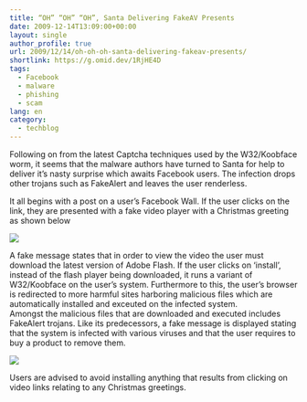 ```yaml
---
title: “OH” “OH” “OH”, Santa Delivering FakeAV Presents
date: 2009-12-14T13:09:00+00:00
layout: single
author_profile: true
url: 2009/12/14/oh-oh-oh-santa-delivering-fakeav-presents/
shortlink: https://g.omid.dev/1RjHE4D
tags:
  - Facebook
  - malware
  - phishing
  - scam
lang: en
category: 
  - techblog
---
```

Following on from the latest Captcha techniques used by the W32/Koobface worm, it seems that the malware authors have turned to Santa for help to deliver it’s nasty surprise which awaits Facebook users. The infection drops other trojans such as FakeAlert and leaves the user renderless.

It all begins with a post on a user’s Facebook Wall. If the user clicks on the link, they are presented with a fake video player with a Christmas greeting as shown below

[![](http://2.bp.blogspot.com/_vaUVXcmC3OI/SyYxMuUPA6I/AAAAAAAAAV8/OkWoCZUhW_k/s640/koob1.gif)](http://2.bp.blogspot.com/_vaUVXcmC3OI/SyYxMuUPA6I/AAAAAAAAAV8/OkWoCZUhW_k/s1600-h/koob1.gif)

A fake message states that in order to view the video the user must download the latest version of Adobe Flash. If the user clicks on ‘install’, instead of the flash player being downloaded, it runs a variant of W32/Koobface on the user’s system. Furthermore to this, the user’s browser is redirected to more harmful sites harboring malicious files which are automatically installed and exceuted on the infected system.  
Amongst the malicious files that are downloaded and executed includes FakeAlert trojans. Like its predecessors, a fake message is displayed stating that the system is infected with various viruses and that the user requires to buy a product to remove them.

[![](http://3.bp.blogspot.com/_vaUVXcmC3OI/SyYxZvE4haI/AAAAAAAAAWE/1D9ae2BboCI/s640/koob3.gif)](http://3.bp.blogspot.com/_vaUVXcmC3OI/SyYxZvE4haI/AAAAAAAAAWE/1D9ae2BboCI/s1600-h/koob3.gif)

Users are advised to avoid installing anything that results from clicking on video links relating to any Christmas greetings.